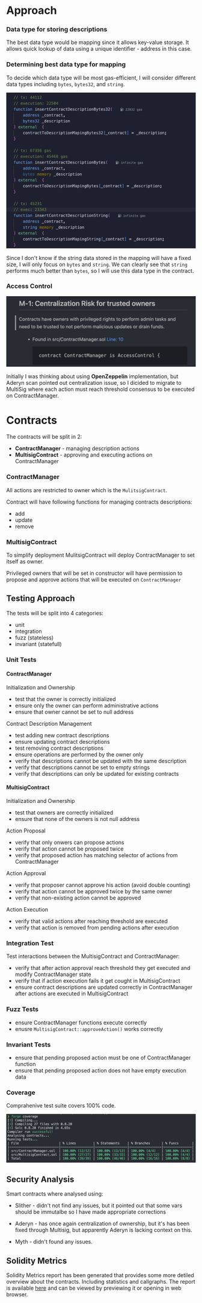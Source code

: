 # Approach

### Data type for storing descriptions

The best data type would be mapping since it allows key-value storage. It allows quick lookup of data using a unique identifier - address in this case.

### Determining best data type for mapping

To decide which data type will be most gas-efficient, I will consider different data types including `bytes`, `bytes32`, and `string`.

![alt text](img/dt_comparision.png)

Since I don't know if the string data stored in the mapping will have a fixed size, I will only focus on `bytes` and `string`. We can clearly see that `string` performs much better than `bytes`, so I will use this data type in the contract.

### Access Control

![alt text](img/aderyn.png)

Initially I was thinking about using **OpenZeppelin** implementation, but Aderyn scan pointed out centralization issue, so I dicided to migrate to MultiSig where each action must reach threshold consensus to be executed on ContractManager.

# Contracts

The contracts will be split in 2:

- **ContractManager** - managing description actions
- **MultisigContract** - approving and executing actions on ContractManager

### ContractManager

All actions are restricted to owner which is the `MulitsigContract`.

Contract will have following functions for managing contracts descriptions:

- add
- update
- remove

### MultisigContract

To simplify deployment MulitsigContract will deploy ContractManager to set itself as owner.

Privileged owners that will be set in constructor will have permission to propose and approve actions that will be executed on `ContractManager`

## Testing Approach

The tests will be split into 4 categories:

- unit
- integration
- fuzz (stateless)
- invariant (statefull)

### Unit Tests

#### ContractManager

Initialization and Ownership

- test that the owner is correctly initialized
- ensure only the owner can perform administrative actions
- ensure that owner cannot be set to null address

Contract Description Management

- test adding new contract descriptions
- ensure updating contract descriptions
- test removing contract descriptions
- ensure operations are performed by the owner only
- verify that descriptions cannot be updated with the same description
- verify that descriptions cannot be set to empty strings
- verify that descriptions can only be updated for existing contracts

#### MultisigContract

Initialization and Ownership

- test that owners are correctly initialized
- ensure that none of the owners is not null address

Action Proposal

- verify that only onwers can propose actions
- verify that action cannot be proposed twice
- verify that proposed action has matching selector of actions from ContractManager

Action Approval

- verify that proposer cannot approve his action (avoid double counting)
- verify that action cannot be approved twice by the same owner
- verify that non-existing action cannot be approved

Action Execution

- verify that valid actions after reaching threshold are executed
- verify that action is removed from pending actions after execution

### Integration Test

Test interactions between the MultisigContract and ContractManager:

- verify that after action approval reach threshold they get executed and modify ContractManager state
- verify that if action execution fails it get cought in MultisigContract
- ensure contract descriptions are updated correctly in ContractManager after actions are executed in MultisigContract

### Fuzz Tests

- ensure ContractManager functions execute correctly
- enusre `MultisigContract::approveAction()` works correctly

### Invariant Tests

- ensure that pending proposed action must be one of ContractManager function
- ensure that pending proposed action does not have empty execution data

### Coverage

Comprahenive test suite covers 100% code.

![alt text](img/coverage.png)

## Security Analysis

Smart contracts where analysed using:

- Slither - didn't not find any issues, but it pointed out that some vars should be immutalbe so I have made appropriate corrections

- Aderyn - has once again centralization of ownership, but it's has been fixed through Multisig, but apparently Aderyn is lacking context on this.
- Myth - didn't found any issues.

## Solidity Metrics

Solidity Metrics report has been generated that provides some more detiled overview about the contracts. Including statistics and callgraphs. The report is available [here](/doc/analytics/solidity-metrics.html) and can be viewed by previewing it or opening in web browser.
